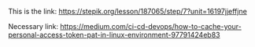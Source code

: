 This is the link:
https://stepik.org/lesson/187065/step/7?unit=16197jjeffjne

Necessary link:
https://medium.com/ci-cd-devops/how-to-cache-your-personal-access-token-pat-in-linux-environment-97791424eb83
